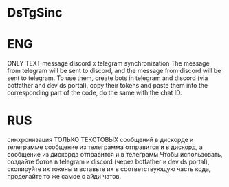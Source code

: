 # DsTgSinc
# ENG
ONLY TEXT message discord x telegram synchronization
The message from telegram will be sent to discord, and the message from discord will be sent to telegram.
To use them, create bots in telegram and discord (via botfather and dev ds portal), copy their tokens and paste them into the corresponding part of the code, do the same with the chat ID.
# RUS
синхронизация ТОЛЬКО ТЕКСТОВЫХ сообщений в дискорде и телеграмме
сообщение из телеграмма отправится и в дискорд, а сообщение из дискорда отправится и в телеграмм
Чтобы использовать, создайте ботов в telegram и discord (через botfather и dev ds portal), скопируйте их токены и вставьте их в соответствующую часть кода, проделайте то же самое с айди чатов.
